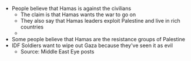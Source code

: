 - People believe that Hamas is against the civilians
	- The claim is that Hamas wants the war to go on
	- They also say that Hamas leaders exploit Palestine and live in rich countries
	- 
- Some people believe that Hamas are the resistance groups of Palestine
- IDF Soldiers want to wipe out Gaza because they've seen it as evil
	- Source: Middle East Eye posts